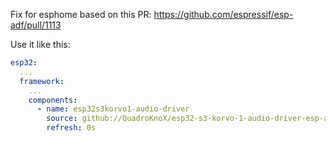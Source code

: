 Fix for esphome based on this PR: https://github.com/espressif/esp-adf/pull/1113

Use it like this:

```yaml
esp32:
  ...
  framework:
    ...
    components:
      - name: esp32s3korvo1-audio-driver
        source: github://QuadroKnoX/esp32-s3-korvo-1-audio-driver-esp-adf@2.5
        refresh: 0s
```
